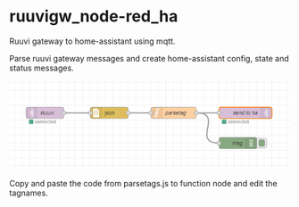 # ruuvigw_node-red_ha
Ruuvi gateway to home-assistant using mqtt.

Parse ruuvi gateway messages and create home-assistant config, state and status messages.

![Node-red config](nodered.png)

Copy and paste the code from parsetags.js to function node and edit the tagnames.
